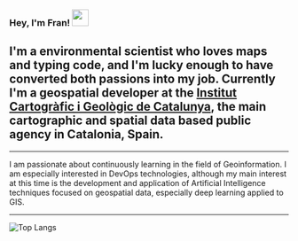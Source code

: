 ### Hey, I'm Fran! <img src="https://raw.githubusercontent.com/MartinHeinz/MartinHeinz/master/wave.gif" width="30px">
I'm a environmental scientist who loves maps and typing code, and I'm lucky enough to have converted both passions into my job. Currently I'm a geospatial developer at the [Institut Cartogràfic i Geològic de Catalunya](https://www.icgc.cat/en/), the main cartographic and spatial data based public agency in Catalonia, Spain.
---

---
I am passionate about continuously learning in the field of Geoinformation. I am especially interested in DevOps technologies, although my main interest at this time is the development and application of Artificial Intelligence techniques focused on geospatial data, especially deep learning applied to GIS.

---
![Top Langs](https://github-readme-stats.vercel.app/api/top-langs/?username=fmariv&theme=dracula&layout=compact&hide=CSS)
